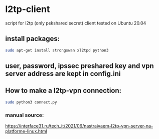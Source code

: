 # l2tp-client
script for l2tp (only pskshared secret) client tested on Ubuntu 20.04


## install packages:
```sh
sudo apt-get install strongswan xl2tpd python3
```

## user, password, ipssec preshared key and vpn server address are kept in config.ini 

## How to make a l2tp-vpn connection:
```sh
sudo python3 connect.py
```

### manual source:
https://interface31.ru/tech_it/2021/06/nastraivaem-l2tp-vpn-server-na-platforme-linux.html

